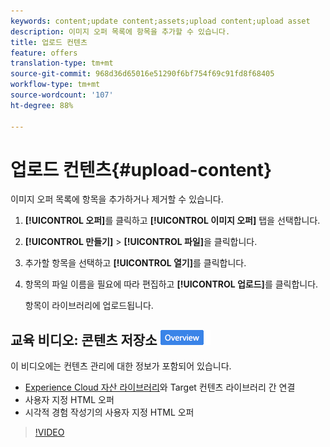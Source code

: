 ```yaml
---
keywords: content;update content;assets;upload content;upload asset
description: 이미지 오퍼 목록에 항목을 추가할 수 있습니다.
title: 업로드 컨텐츠
feature: offers
translation-type: tm+mt
source-git-commit: 968d36d65016e51290f6bf754f69c91fd8f68405
workflow-type: tm+mt
source-wordcount: '107'
ht-degree: 88%

---
```



# 업로드 컨텐츠{#upload-content}

이미지 오퍼 목록에 항목을 추가하거나 제거할 수 있습니다.

1. **[!UICONTROL 오퍼]**&#x200B;를 클릭하고 **[!UICONTROL 이미지 오퍼]** 탭을 선택합니다.
1. **[!UICONTROL 만들기]** > **[!UICONTROL 파일]**&#x200B;을 클릭합니다.
1. 추가할 항목을 선택하고 **[!UICONTROL 열기]**&#x200B;를 클릭합니다.
1. 항목의 파일 이름을 필요에 따라 편집하고 **[!UICONTROL 업로드]**&#x200B;를 클릭합니다.

   항목이 라이브러리에 업로드됩니다.

## 교육 비디오: 콘텐츠 저장소  ![개요 배지](/help/assets/overview.png)

이 비디오에는 컨텐츠 관리에 대한 정보가 포함되어 있습니다.

* [Experience Cloud 자산 라이브러리](https://experienceleague.adobe.com/docs/core-services/interface/assets/creative-cloud.html)와 Target 컨텐츠 라이브러리 간 연결
* 사용자 지정 HTML 오퍼
* 시각적 경험 작성기의 사용자 지정 HTML 오퍼

>[!VIDEO](https://video.tv.adobe.com/v/17387)